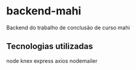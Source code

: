 # backend-mahi
Backend do trabalho de conclusão de curso mahi
 
## Tecnologias utilizadas
 node
 knex
 express
 axios
 nodemailer
 
